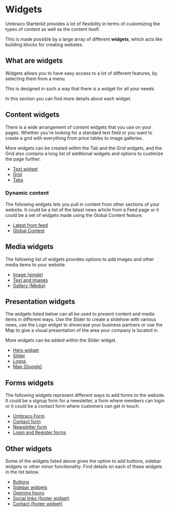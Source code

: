 # Widgets

Umbraco Starterkit provides a lot of flexibility in terms of customizing the types of content as well as the content itself.

This is made possible by a large array of different **widgets**, which acts like building blocks for creating webstes.

## What are widgets

Widgets allows you to have easy access to a lot of different features, by selecting them from a menu.

This is designed in such a way that there is a widget for all your needs.

In this section you can find more details about each widget.

## Content widgets

There is a wide arrangement of content widgets that you use on your pages. Whether you're looking for a standard text field or you want to create a grid with everything from price tables to image galleries.

More widgets can be created within the Tab and the Grid widgets, and the Grid also contains a long list of additional widgets and options to custimize the page further.

* [Text widget](Text)
* [Grid](Grid)
* [Tabs](Tabs)

### Dynamic content

The following widgets lets you pull in content from other sections of your website. It could be a list of the latest news article from a Feed page or it could be a set of widgets made using the Global Content feature.

* [Latest from feed](Latest-from-feed)
* [Global Content](Global-Content)

## Media widgets

The following list of widgets provides options to add images and other media items to your website.

* [Image (single)](Image)
* [Text and Images](Text-and-Images)
* [Gallery (Media)](Gallery)

## Presentation widgets

The widgets listed below can all be used to present content and media items in different ways. Use the Slider to create a slidehow with various news, use the Logo widget to showcase your business partners or use the Map to give a visual presentation of the area your company is located in.

More widgets can be added within the Slider widget.

* [Hero widget](Hero)
* [Slider](Slider)
* [Logos](Logos)
* [Map (Google)](Map)

## Forms widgets

The following widgets represent different ways to add forms to the website. It could be a signup form for a newsletter, a form where members can login or it could be a contact form where customers can get in touch.

* [Umbraco Form](Umbraco-Form)
* [Contact form](Contact-Form)
* [Newsletter form](Newsletter)
* [Login and Register forms](Login-and-Register)

## Other widgets

Some of the widgets listed above gives the option to add buttons, sidebar widgets or other minor functionality. Find details on each of these widgets in the list below.

* [Buttons](Buttons)
* [Sidebar widgets](Sidebar-widgets)
* [Opening hours](Opening-hours)
* [Social links (footer widget)](Social-links)
* [Contact (footer widget)](Contact)
